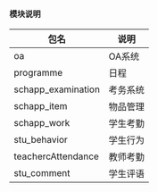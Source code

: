 #### 模块说明
|包名|说明|
|------|------|
|oa|OA系统|
|programme|日程|
|schapp_examination|考务系统|
|schapp_item|物品管理|
|schapp_work|学生考勤|
|stu_behavior|学生行为|
|teachercAttendance|教师考勤|
|stu_comment|学生评语|
